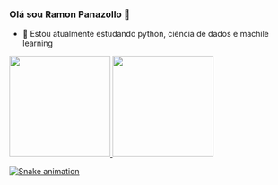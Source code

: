 ### Olá sou Ramon Panazollo 👋

- 🌱 Estou atualmente estudando python, ciência de dados e machile learning

<div style="display: inline_block">
  <a href="https://github.com/RamonPanazollo">
  <img height="180em" 
       src="https://github-readme-stats.vercel.app/api?username=RamonPanazollo&show_icons=true&theme=chartreuse-dark&include_all_commits=true&count_private=true&custom_title=Fillipi's+GitHub+Stats"/>
  <img height="180em"
       src="https://github-readme-stats.vercel.app/api/top-langs/?username=RamonPanazollo&layout=compact&langs_count=16&card_width=220&theme=chartreuse-dark"/>
</div>

![Snake animation](https://github.com/RamonPanazollo/RamonPanazollo/blob/output/github-contribution-grid-snake.svg)
